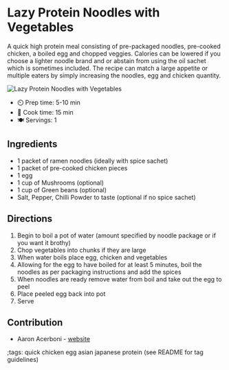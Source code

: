 # Lazy Protein Noodles with Vegetables

A quick high protein meal consisting of pre-packaged noodles, pre-cooked chicken, a boiled egg and chopped veggies. Calories can be lowered if you choose a lighter noodle brand and or abstain from using the oil sachet which is sometimes included. The recipe can match a large appetite or multiple eaters by simply increasing the noodles, egg and chicken quantity.

![Lazy Protein Noodles with Vegetables](pix/lazy-protein-noodles-with-vegetables.webp)

- ⏲️ Prep time: 5-10 min
- 🍳 Cook time: 15 min
- 🍽️ Servings: 1

## Ingredients

- 1 packet of ramen noodles (ideally with spice sachet)
- 1 packet of pre-cooked chicken pieces
- 1 egg
- 1 cup of Mushrooms (optional)
- 1 cup of Green beans (optional)
- Salt, Pepper, Chilli Powder to taste (optional if no spice sachet)

## Directions

1. Begin to boil a pot of water (amount specified by noodle package or if you want it brothy)
2. Chop vegetables into chunks if they are large
2. When water boils place egg, chicken and vegetables
3. Allowing for the egg to have boiled for at least 5 minutes, boil the noodles as per packaging instructions and add the spices
4. When noodles are ready remove water from boil and take out the egg to peel
5. Place peeled egg back into pot
6. Serve

## Contribution

- Aaron Acerboni - [website](http://aaronacerboni.xyz)

;tags: quick chicken egg asian japanese protein (see README for tag guidelines)